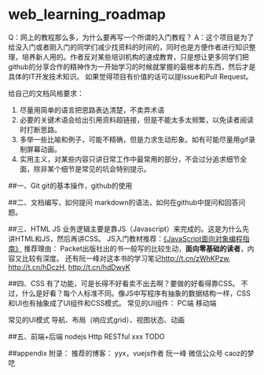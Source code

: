 # web_learning_roadmap

Q：网上的教程那么多，为什么要再写一个所谓的入门教程？
A：这个项目是为了给没入门或者刚入门的同学们减少找资料的时间的，同时也是方便作者进行知识整理，培养新人用的。作者反对某些培训机构的速成教育，只是想让更多同学们把github的分享合作的精神作为一开始学习的时候就掌握的最根本的东西，然后才是具体的IT开发技术知识。
如果觉得项目有价值的话可以提Issue和Pull Request。

给自己的文档风格要求：
1. 尽量用简单的语言把思路表达清楚，不卖弄术语
2. 必要的关键术语会给出引用资料超链接，但是不能太多太频繁，以免读者阅读时打断思路。
3. 多举一些比喻和例子，可能不精确，但是力求生动形象。如有可能尽量用gif录制屏幕动画。
4. 实用主义，对某些内容只讲日常工作中最常用的部分，不会过分追求细节全面，除非某个细节是常见的坑会特别提示。

##一、Git
git的基本操作，github的使用

##二、文档编写，如何提问
markdown的语法，如何在github中提问和回答问题。

##三、HTML  JS
业务逻辑主要是靠JS（Javascript）来完成的。这是为什么先讲HTML和JS，然后再讲CSS。
JS入门教材推荐：[《JavaScript面向对象编程指南》](https://read.douban.com/ebook/12338365/?dcs=subject-rec&dcm=douban&dct=3332698)
推荐理由：
Packet出版社出的书一般写的比较生动，**面向零基础的读者**，内容又比较有深度。
还有阮一峰对这本书的学习笔记<http://t.cn/zWhKPzw>, <http://t.cn/hDczH>, <http://t.cn/hdDwyK>

##四、CSS
有了功能，可是长得不好看卖不出去啊？要做的好看得靠CSS。
不过，什么是好看？每个人标准不同。像JS中写程序有抽象的数据结构一样，CSS和UI也有抽象成了UI组件和CSS模式。
常见的UI组件：
PC端
移动端

常见的UI模式
导航、布局（响应式grid）、视图状态、动画

##五、前端+后端 nodejs  Http  RESTful
xxx  TODO


##appendix 附录：
推荐的博客：
yyx，vuejs作者
阮一峰
微信公众号 caoz的梦呓
